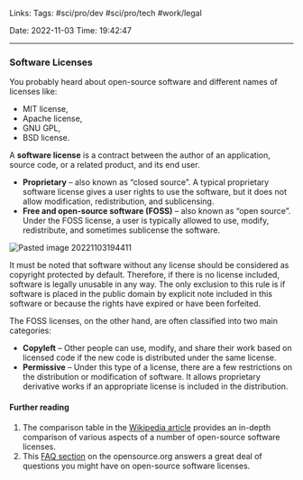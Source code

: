 
Links:
Tags: #sci/pro/dev #sci/pro/tech #work/legal 

Date: 2022-11-03
Time: 19:42:47
____

### Software Licenses
You probably heard about open-source software and different names of licenses like:
- MIT license,
- Apache license,
- GNU GPL,
- BSD license.

A **software license** is a contract between the author of an application, source code, or a related product, and its end user.

- **Proprietary** – also known as “closed source”. A typical proprietary software license gives a user rights to use the software, but it does not allow modification, redistribution, and sublicensing.
- **Free and open-source software (FOSS)** – also known as “open source”. Under the FOSS license, a user is typically allowed to use, modify, redistribute, and sometimes sublicense the software.

![Pasted image 20221103194411](../../../300%20Utils/305%20Attachments/Pasted%20image%2020221103194411.png)

It must be noted that software without any license should be considered as copyright protected by default. Therefore, if there is no license included, software is legally unusable in any way. The only exclusion to this rule is if software is placed in the public domain by explicit note included in this software or because the rights have expired or have been forfeited.

The FOSS licenses, on the other hand, are often classified into two main categories:
- **Copyleft** – Other people can use, modify, and share their work based on licensed code if the new code is distributed under the same license.
- **Permissive** – Under this type of a license, there are a few restrictions on the distribution or modification of software. It allows proprietary derivative works if an appropriate license is included in the distribution.

#### Further reading
1. The comparison table in the [Wikipedia article](https://en.wikipedia.org/wiki/Comparison_of_free_and_open-source_software_licences) provides an in-depth comparison of various aspects of a number of open-source software licenses.
2. This [FAQ section](https://opensource.org/faq) on the opensource.org answers a great deal of questions you might have on open-source software licenses.